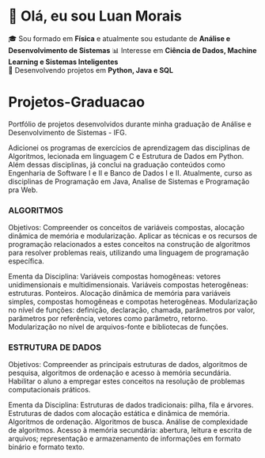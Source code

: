 # 👋 Olá, eu sou Luan Morais 

🎓 Sou formado em **Física** e atualmente sou estudante de **Análise e Desenvolvimento de Sistemas**
📊 Interesse em **Ciência de Dados, Machine Learning e Sistemas Inteligentes**  
🚀 Desenvolvendo projetos em **Python, Java e SQL**  

# Projetos-Graduacao
Portfólio de projetos desenvolvidos durante minha graduação de Análise e Desenvolvimento de Sistemas - IFG.

Adicionei os programas de exercícios de aprendizagem das disciplinas de Algoritmos, lecionada em linguagem C e Estrutura de Dados em Python. Além dessas disciplinas, já conclui na graduação conteúdos como Engenharia de Software I e II e Banco de Dados I e II. Atualmente, curso as disciplinas de Programação em Java, Analise de Sistemas e Programação pra Web.

### ALGORITMOS ###
Objetivos:
Compreender os conceitos de variáveis compostas, alocação dinâmica de memória e modularização. Aplicar as técnicas e os recursos de programação relacionados a estes conceitos na construção de algoritmos para resolver problemas reais, utilizando uma linguagem de programação específica.

Ementa da Disciplina:
Variáveis compostas homogêneas: vetores unidimensionais e multidimensionais. Variáveis compostas heterogêneas: estruturas. Ponteiros. Alocação dinâmica de memória para variáveis simples, compostas homogêneas e compotas heterogêneas. Modularização no nível de funções: definição, declaração, chamada, parâmetros por valor, parâmetros por referência, vetores como parâmetro, retorno. Modularização no nível de arquivos-fonte e bibliotecas de funções.

### ESTRUTURA DE DADOS ####
Objetivos:
Compreender as principais estruturas de dados, algoritmos de pesquisa, algoritmos de ordenação e acesso à memória secundária. Habilitar o aluno a empregar estes conceitos na resolução de problemas computacionais práticos.

Ementa da Disciplina:
Estruturas de dados tradicionais: pilha, fila e árvores. Estruturas de dados com alocação estática e dinâmica de memória. Algoritmos de ordenação. Algoritmos de busca. Análise de complexidade de algoritmos. Acesso à memória secundária: abertura, leitura e escrita de arquivos; representação e armazenamento de informações em formato binário e formato texto.